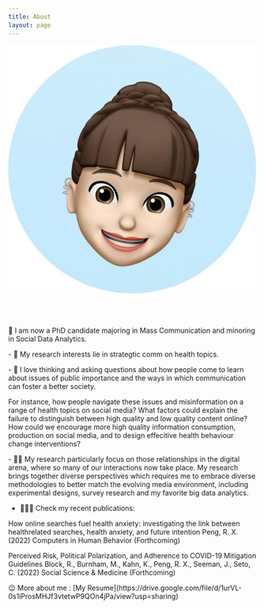 ```yaml
---
title: About
layout: page
---
```

![AboutmeImage](assets/images/Memoji_rachel.jpg)

<br />
<br />

<p> </p>

 🌱  I am now a PhD candidate majoring in Mass Communication and minoring in Social Data Analytics. </p> 
<p> </p>
- 📝  My research interests lie in strategtic comm on health topics. 
<p> </p>
- 💭  I love thinking and asking questions about how people come to learn about issues of public importance and the ways in which communication can foster a better society.
<p> </p>
For instance, how people navigate these issues and misinformation on a range of health topics on social media? What factors could explain the failure to distinguish between high quality and low quality content online? How could we encourage more high quality information consumption, production on social media, and to design effecitive health behaviour change interventions? 
<p> </p>
- 👨‍💻 My research particularly focus on those relationships in the digital arena, where so many of our interactions now take place. My research brings together diverse perspectives which requires me to embrace diverse methodologies to better match the evolving media environment, including experimental designs, survey research and my favorite big data analytics.
<p></p>

- 🙋🏻‍♀️ Check my recent publications:
 <p></p>
How online searches fuel health anxiety: investigating the link between healthrelated searches, health anxiety, and future intention
Peng, R. X. (2022)
Computers in Human Behavior (Forthcoming)
<p></p>
Perceived Risk, Political Polarization, and Adherence to COVID-19 Mitigation Guidelines
Block, R., Burnham, M., Kahn, K., Peng, R. X., Seeman, J., Seto, C. (2022)
Social Science & Medicine (Forthcoming)
<p></p>
<p></p>
<p></p>
😉  More about me : [My Resume](https://drive.google.com/file/d/1urVL-0s1iProsMHJf3vtetwP9QOn4jPa/view?usp=sharing)
